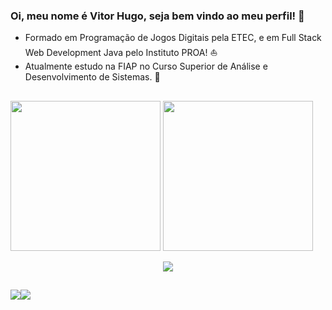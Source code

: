 ### Oi, meu nome é Vitor Hugo, seja bem vindo ao meu perfil! 👋

- Formado em Programação de Jogos Digitais pela ETEC, e em Full Stack Web Development Java pelo Instituto PROA! ⛵ 
- Atualmente estudo na FIAP no Curso Superior de Análise e Desenvolvimento de Sistemas. 👾

##

<div>
  <a href="https://github.com/vitorvhsilva"></a>
  <img height="240em" src="https://github-readme-stats.vercel.app/api?username=vitorvhsilva&theme=tokyonight&show_icons=false">
  <img height="240em" src="https://github-readme-stats.vercel.app/api/top-langs/?username=vitorvhsilva&theme=tokyonight&langs_count=8"> 
</div>

<p align="center">
  <a href="https://skillicons.dev">
    <img src="https://skillicons.dev/icons?i=java,kotlin,spring,aws,postgresql,rabbitmq,docker" />
  </a>
</p>

##

<div style="display: flex;">
  <a href="https://www.linkedin.com/in/vitor-hugo-da-silva-04b2382b4/" target="_blank"><img src="https://img.shields.io/badge/LinkedIn-0077B5?style=for-the-badge&logo=linkedin&logoColor=white"></a>
  <a href="mailto:vitorvhsilva@gmail.com" target="_blank"><img src="https://img.shields.io/badge/Gmail-D14836?style=for-the-badge&logo=gmail&logoColor=white"></a>
</div>
